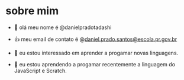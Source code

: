 # sobre mim



- 👋 olá meu nome é @danielpradotadashi
- :+1: meu email de contato é @daniel.prado.santos@escola.pr.gov.br

- 👀 eu estou interessado em aprender a progamar novas linguagens.
- 🌱 eu estou aprendendo a progamar recentemente a linguagem do JavaScript e Scratch.


<!---
danielpradotadashi/danielpradotadashi is a ✨ special ✨ repository because its `README.md` (this file) appears on your GitHub profile.
You can click the Preview link to take a look at your changes.
--->
